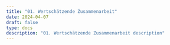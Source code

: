 ```yaml
---
title: "01. Wertschätzende Zusammenarbeit"
date: 2024-04-07
draft: false
type: docs
description: "01. Wertschätzende Zusammenarbeit description"
---
```


